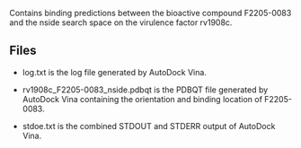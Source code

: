 Contains binding predictions between the bioactive compound F2205-0083 and the nside search space on the virulence factor rv1908c.

## Files

- log.txt is the log file generated by AutoDock Vina.

- rv1908c_F2205-0083_nside.pdbqt is the PDBQT file generated by AutoDock Vina containing the orientation and binding location of F2205-0083.

- stdoe.txt is the combined STDOUT and STDERR output of AutoDock Vina.

